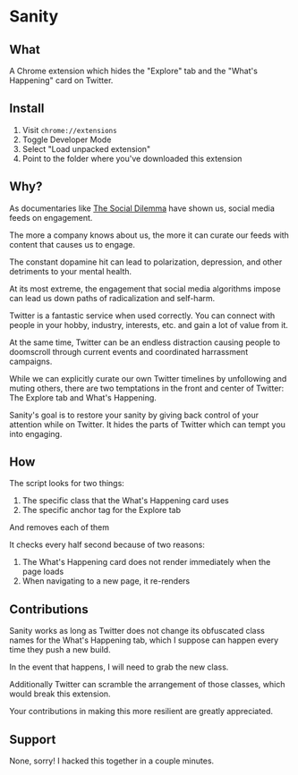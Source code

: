 # Sanity

## What

A Chrome extension which hides the "Explore" tab and the "What's Happening" card on Twitter.

## Install

1. Visit `chrome://extensions`
2. Toggle Developer Mode
3. Select "Load unpacked extension"
4. Point to the folder where you've downloaded this extension

## Why?

As documentaries like [The Social Dilemma](https://www.netflix.com/title/81254224) have shown us, social media feeds on engagement.

The more a company knows about us, the more it can curate our feeds with content that causes us to engage.

The constant dopamine hit can lead to polarization, depression, and other detriments to your mental health.

At its most extreme, the engagement that social media algorithms impose can lead us down paths of radicalization and self-harm.

Twitter is a fantastic service when used correctly. You can connect with people in your hobby, industry, interests, etc. and gain a lot of value from it.

At the same time, Twitter can be an endless distraction causing people to doomscroll through current events and coordinated harrassment campaigns.

While we can explicitly curate our own Twitter timelines by unfollowing and muting others, there are two temptations in the front and center of Twitter: The Explore tab and What's Happening.

Sanity's goal is to restore your sanity by giving back control of your attention while on Twitter. It hides the parts of Twitter which can tempt you into engaging.

## How

The script looks for two things:

1. The specific class that the What's Happening card uses
2. The specific anchor tag for the Explore tab

And removes each of them

It checks every half second because of two reasons:

1. The What's Happening card does not render immediately when the page loads
2. When navigating to a new page, it re-renders

## Contributions

Sanity works as long as Twitter does not change its obfuscated class names for the What's Happening tab, which I suppose can happen every time they push a new build.

In the event that happens, I will need to grab the new class.

Additionally Twitter can scramble the arrangement of those classes, which would break this extension.

Your contributions in making this more resilient are greatly appreciated.

## Support

None, sorry! I hacked this together in a couple minutes.

